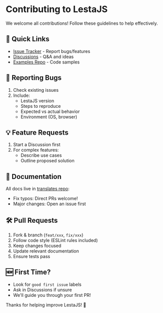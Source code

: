 # Contributing to LestaJS

We welcome all contributions! Follow these guidelines to help effectively.

## 🚀 Quick Links
- [Issue Tracker](https://github.com/lestajs/core/issues) - Report bugs/features
- [Discussions](https://github.com/lestajs/core/discussions) - Q&A and ideas
- [Examples Repo](https://github.com/lestajs/examples) - Code samples

## 🐛 Reporting Bugs
1. Check existing issues
2. Include:
   - LestaJS version
   - Steps to reproduce
   - Expected vs actual behavior
   - Environment (OS, browser)

## 💡 Feature Requests
1. Start a Discussion first
2. For complex features:
   - Describe use cases
   - Outline proposed solution

## 📖 Documentation
All docs live in [translates repo](https://github.com/lestajs/translate):
- Fix typos: Direct PRs welcome!
- Major changes: Open an issue first

## 🛠️ Pull Requests
1. Fork & branch (`feat/xxx`, `fix/xxx`)
2. Follow code style (ESLint rules included)
3. Keep changes focused
4. Update relevant documentation
5. Ensure tests pass

## 🆕 First Time?
- Look for `good first issue` labels
- Ask in Discussions if unsure
- We'll guide you through your first PR!

Thanks for helping improve LestaJS! 🎉
